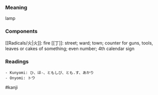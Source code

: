 ### Meaning

lamp

### Components

[[Radicals/火|火]]: fire [[丁]]: street; ward; town; counter for guns, tools, leaves or cakes of something; even number; 4th calendar sign

### Readings

```
- Kunyomi: ひ、ほ-、ともしび、とも.す、あかり
- Onyomi: トウ
```

#kanji